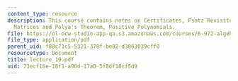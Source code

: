 ```yaml
---
content_type: resource
description: This course contains notes on Certificates, Psatz Revisited, Copositive
  Matrices and Polya's Theorem, Positive Polynomials.
file: https://ol-ocw-studio-app-qa.s3.amazonaws.com/courses/6-972-algebraic-techniques-and-semidefinite-optimization-spring-2006/73ecf16e16f1a90d17a05f8df18cf5d9_lecture_19.pdf
file_type: application/pdf
parent_uid: f88c71c5-5321-378f-be82-d3863039cff0
resourcetype: Document
title: lecture_19.pdf
uid: 73ecf16e-16f1-a90d-17a0-5f8df18cf5d9
---
```

